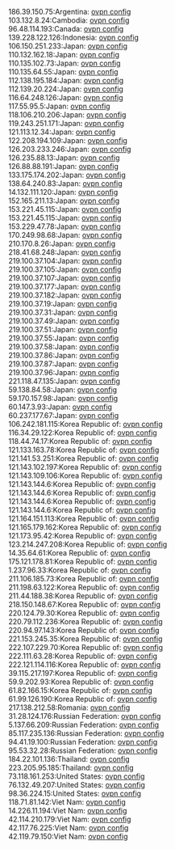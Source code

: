 186.39.150.75:Argentina: [ovpn config](vpn/186_39_150_75.ovpn)  
103.132.8.24:Cambodia: [ovpn config](vpn/103_132_8_24.ovpn)  
96.48.114.193:Canada: [ovpn config](vpn/96_48_114_193.ovpn)  
139.228.122.126:Indonesia: [ovpn config](vpn/139_228_122_126.ovpn)  
106.150.251.233:Japan: [ovpn config](vpn/106_150_251_233.ovpn)  
110.132.162.18:Japan: [ovpn config](vpn/110_132_162_18.ovpn)  
110.135.102.73:Japan: [ovpn config](vpn/110_135_102_73.ovpn)  
110.135.64.55:Japan: [ovpn config](vpn/110_135_64_55.ovpn)  
112.138.195.184:Japan: [ovpn config](vpn/112_138_195_184.ovpn)  
112.139.20.224:Japan: [ovpn config](vpn/112_139_20_224.ovpn)  
116.64.248.126:Japan: [ovpn config](vpn/116_64_248_126.ovpn)  
117.55.95.5:Japan: [ovpn config](vpn/117_55_95_5.ovpn)  
118.106.210.206:Japan: [ovpn config](vpn/118_106_210_206.ovpn)  
119.243.251.171:Japan: [ovpn config](vpn/119_243_251_171.ovpn)  
121.113.12.34:Japan: [ovpn config](vpn/121_113_12_34.ovpn)  
122.208.194.109:Japan: [ovpn config](vpn/122_208_194_109.ovpn)  
126.203.233.246:Japan: [ovpn config](vpn/126_203_233_246.ovpn)  
126.235.88.13:Japan: [ovpn config](vpn/126_235_88_13.ovpn)  
126.88.88.191:Japan: [ovpn config](vpn/126_88_88_191.ovpn)  
133.175.174.202:Japan: [ovpn config](vpn/133_175_174_202.ovpn)  
138.64.240.83:Japan: [ovpn config](vpn/138_64_240_83.ovpn)  
14.132.111.120:Japan: [ovpn config](vpn/14_132_111_120.ovpn)  
152.165.211.13:Japan: [ovpn config](vpn/152_165_211_13.ovpn)  
153.221.45.115:Japan: [ovpn config](vpn/153_221_45_115.ovpn)  
153.221.45.115:Japan: [ovpn config](vpn/153_221_45_115.ovpn)  
153.229.47.78:Japan: [ovpn config](vpn/153_229_47_78.ovpn)  
170.249.98.68:Japan: [ovpn config](vpn/170_249_98_68.ovpn)  
210.170.8.26:Japan: [ovpn config](vpn/210_170_8_26.ovpn)  
218.41.68.248:Japan: [ovpn config](vpn/218_41_68_248.ovpn)  
219.100.37.104:Japan: [ovpn config](vpn/219_100_37_104.ovpn)  
219.100.37.105:Japan: [ovpn config](vpn/219_100_37_105.ovpn)  
219.100.37.107:Japan: [ovpn config](vpn/219_100_37_107.ovpn)  
219.100.37.177:Japan: [ovpn config](vpn/219_100_37_177.ovpn)  
219.100.37.182:Japan: [ovpn config](vpn/219_100_37_182.ovpn)  
219.100.37.19:Japan: [ovpn config](vpn/219_100_37_19.ovpn)  
219.100.37.31:Japan: [ovpn config](vpn/219_100_37_31.ovpn)  
219.100.37.49:Japan: [ovpn config](vpn/219_100_37_49.ovpn)  
219.100.37.51:Japan: [ovpn config](vpn/219_100_37_51.ovpn)  
219.100.37.55:Japan: [ovpn config](vpn/219_100_37_55.ovpn)  
219.100.37.58:Japan: [ovpn config](vpn/219_100_37_58.ovpn)  
219.100.37.86:Japan: [ovpn config](vpn/219_100_37_86.ovpn)  
219.100.37.87:Japan: [ovpn config](vpn/219_100_37_87.ovpn)  
219.100.37.96:Japan: [ovpn config](vpn/219_100_37_96.ovpn)  
221.118.47.135:Japan: [ovpn config](vpn/221_118_47_135.ovpn)  
59.138.84.58:Japan: [ovpn config](vpn/59_138_84_58.ovpn)  
59.170.157.98:Japan: [ovpn config](vpn/59_170_157_98.ovpn)  
60.147.3.93:Japan: [ovpn config](vpn/60_147_3_93.ovpn)  
60.237.177.67:Japan: [ovpn config](vpn/60_237_177_67.ovpn)  
106.242.181.115:Korea Republic of: [ovpn config](vpn/106_242_181_115.ovpn)  
116.34.29.122:Korea Republic of: [ovpn config](vpn/116_34_29_122.ovpn)  
118.44.74.17:Korea Republic of: [ovpn config](vpn/118_44_74_17.ovpn)  
121.133.163.78:Korea Republic of: [ovpn config](vpn/121_133_163_78.ovpn)  
121.141.53.251:Korea Republic of: [ovpn config](vpn/121_141_53_251.ovpn)  
121.143.102.197:Korea Republic of: [ovpn config](vpn/121_143_102_197.ovpn)  
121.143.109.106:Korea Republic of: [ovpn config](vpn/121_143_109_106.ovpn)  
121.143.144.6:Korea Republic of: [ovpn config](vpn/121_143_144_6.ovpn)  
121.143.144.6:Korea Republic of: [ovpn config](vpn/121_143_144_6.ovpn)  
121.143.144.6:Korea Republic of: [ovpn config](vpn/121_143_144_6.ovpn)  
121.143.144.6:Korea Republic of: [ovpn config](vpn/121_143_144_6.ovpn)  
121.164.151.113:Korea Republic of: [ovpn config](vpn/121_164_151_113.ovpn)  
121.165.179.162:Korea Republic of: [ovpn config](vpn/121_165_179_162.ovpn)  
121.173.95.42:Korea Republic of: [ovpn config](vpn/121_173_95_42.ovpn)  
123.214.247.208:Korea Republic of: [ovpn config](vpn/123_214_247_208.ovpn)  
14.35.64.61:Korea Republic of: [ovpn config](vpn/14_35_64_61.ovpn)  
175.121.178.81:Korea Republic of: [ovpn config](vpn/175_121_178_81.ovpn)  
1.237.96.33:Korea Republic of: [ovpn config](vpn/1_237_96_33.ovpn)  
211.106.185.73:Korea Republic of: [ovpn config](vpn/211_106_185_73.ovpn)  
211.198.63.122:Korea Republic of: [ovpn config](vpn/211_198_63_122.ovpn)  
211.44.188.38:Korea Republic of: [ovpn config](vpn/211_44_188_38.ovpn)  
218.150.148.67:Korea Republic of: [ovpn config](vpn/218_150_148_67.ovpn)  
220.124.79.30:Korea Republic of: [ovpn config](vpn/220_124_79_30.ovpn)  
220.79.112.236:Korea Republic of: [ovpn config](vpn/220_79_112_236.ovpn)  
220.94.97.143:Korea Republic of: [ovpn config](vpn/220_94_97_143.ovpn)  
221.153.245.35:Korea Republic of: [ovpn config](vpn/221_153_245_35.ovpn)  
222.107.229.70:Korea Republic of: [ovpn config](vpn/222_107_229_70.ovpn)  
222.111.63.28:Korea Republic of: [ovpn config](vpn/222_111_63_28.ovpn)  
222.121.114.116:Korea Republic of: [ovpn config](vpn/222_121_114_116.ovpn)  
39.115.217.197:Korea Republic of: [ovpn config](vpn/39_115_217_197.ovpn)  
59.9.202.93:Korea Republic of: [ovpn config](vpn/59_9_202_93.ovpn)  
61.82.166.15:Korea Republic of: [ovpn config](vpn/61_82_166_15.ovpn)  
61.99.126.190:Korea Republic of: [ovpn config](vpn/61_99_126_190.ovpn)  
217.138.212.58:Romania: [ovpn config](vpn/217_138_212_58.ovpn)  
31.28.124.176:Russian Federation: [ovpn config](vpn/31_28_124_176.ovpn)  
5.137.66.209:Russian Federation: [ovpn config](vpn/5_137_66_209.ovpn)  
85.117.235.136:Russian Federation: [ovpn config](vpn/85_117_235_136.ovpn)  
94.41.19.100:Russian Federation: [ovpn config](vpn/94_41_19_100.ovpn)  
95.53.32.28:Russian Federation: [ovpn config](vpn/95_53_32_28.ovpn)  
184.22.101.136:Thailand: [ovpn config](vpn/184_22_101_136.ovpn)  
223.205.95.185:Thailand: [ovpn config](vpn/223_205_95_185.ovpn)  
73.118.161.253:United States: [ovpn config](vpn/73_118_161_253.ovpn)  
76.132.49.207:United States: [ovpn config](vpn/76_132_49_207.ovpn)  
98.36.224.15:United States: [ovpn config](vpn/98_36_224_15.ovpn)  
118.71.81.142:Viet Nam: [ovpn config](vpn/118_71_81_142.ovpn)  
14.226.11.194:Viet Nam: [ovpn config](vpn/14_226_11_194.ovpn)  
42.114.210.179:Viet Nam: [ovpn config](vpn/42_114_210_179.ovpn)  
42.117.76.225:Viet Nam: [ovpn config](vpn/42_117_76_225.ovpn)  
42.119.79.150:Viet Nam: [ovpn config](vpn/42_119_79_150.ovpn)  
